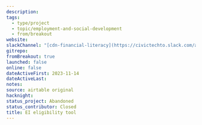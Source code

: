 ```yaml
---
description:
tags:
  - type/project
  - topic/employment-and-social-development
  - from/breakout
website:
slackChannel: "[cdn-financial-literacy](https://civictechto.slack.com/archives/C065SA0R5GT)"
gitrepo:
fromBreakout: true
launched: false
online: false
dateActiveFirst: 2023-11-14
dateActiveLast:
notes:
source: airtable original
hacknight:
status_project: Abandoned
status_contributor: Closed
title: EI eligibility tool
---
```

